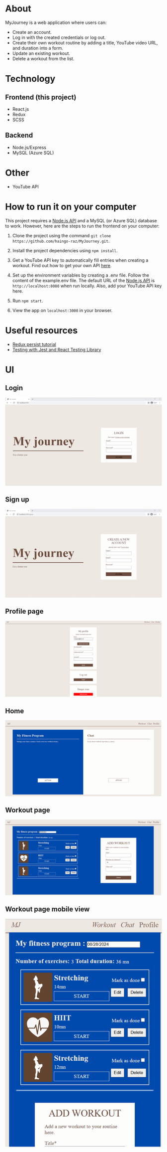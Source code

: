 # About
MyJourney is a web application where users can:
- Create an account.
- Log in with the created credentials or log out.
- Create their own workout routine by adding a title, YouTube video URL, and duration into a form.
- Update an existing workout.
- Delete a workout from the list.

# Technology
## Frontend (this project)
- React.js
- Redux
- SCSS

## Backend
- Node.js/Express
- MySQL (Azure SQL)

# Other
- YouTube API

# How to run it on your computer

This project requires a [Node.js API](https://github.com/haingo-raz/MyJourney-API) and a MySQL (or Azure SQL) database to work. However, here are the steps to run the frontend on your computer:

1. Clone the project using the command `git clone https://github.com/haingo-raz/MyJourney.git`.

2. Install the project dependencies using `npm install`.

3. Get a YouTube API key to automatically fill entries when creating a workout. Find out how to get your own API [here](https://developers.google.com/youtube/v3/getting-started).

4. Set up the environment variables by creating a .env file. Follow the content of the example.env file. The default URL of the [Node.js API](https://github.com/haingo-raz/MyJourney-API) is `http://localhost:8080` when run locally. Also, add your YouTube API key here.
 
5. Run `npm start`.

6. View the app on `localhost:3000` in your browser.

# Useful resources
- [Redux persist tutorial](https://blog.logrocket.com/persist-state-redux-persist-redux-toolkit-react/)
- [Testing with Jest and React Testing Library](https://www.digitalocean.com/community/tutorials/how-to-test-a-react-app-with-jest-and-react-testing-library)

# UI
## Login
![Login](https://raw.githubusercontent.com/haingo-raz/MyJourney/master/public/UI/loginPage.png)

## Sign up
![Signup](https://raw.githubusercontent.com/haingo-raz/MyJourney/master/public/UI/signupPage.png)

## Profile page
![Profile](https://raw.githubusercontent.com/haingo-raz/MyJourney/master/public/UI/profilePage.png)

## Home
![Home](https://raw.githubusercontent.com/haingo-raz/MyJourney/master/public/UI/homepage.png)

## Workout page
![Fitness](https://raw.githubusercontent.com/haingo-raz/MyJourney/master/public/UI/fitnessPage.png)

## Workout page mobile view
![Fitness SM](https://raw.githubusercontent.com/haingo-raz/MyJourney/master/public/UI/fitnessPage-sm.png)